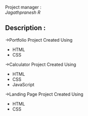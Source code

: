
Project manager :  
*Jagathpranesh R*

 
## Description :  
->Portfolio Project Created Using
- HTML
- CSS

->Calculator Project Created Using
- HTML
- CSS
- JavaScript
  
->Landing Page Project Created Using
- HTML
- CSS



